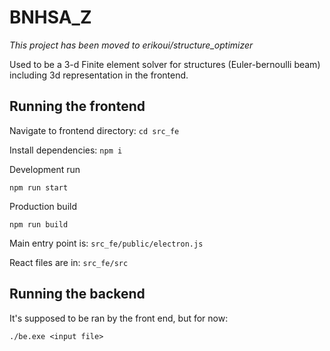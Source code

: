 # BNHSA_Z

*This project has been moved to erikoui/structure_optimizer*

Used to be a 3-d Finite element solver for structures (Euler-bernoulli beam) including 3d representation in the frontend.

## Running the frontend
Navigate to frontend directory: `cd src_fe`

Install dependencies: `npm i`

Development run
```
npm run start
```

Production build
```
npm run build
```

Main entry point is: `src_fe/public/electron.js`

React files are in: `src_fe/src`


## Running the backend
It's supposed to be ran by the front end, but for now:
```
./be.exe <input file>
```
